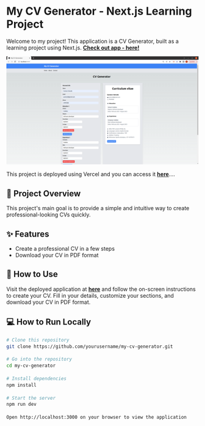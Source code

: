 # My CV Generator - Next.js Learning Project

Welcome to my project! This application is a CV Generator, built as a learning project using Next.js. [**Check out app - here!**](https://my-cv-generator.vercel.app/)

![App preview](public/images/preview.png)

This project is deployed using Vercel and you can access it [**here**](https://my-cv-generator.vercel.app/)....

## 📐 Project Overview

This project's main goal is to provide a simple and intuitive way to create professional-looking CVs quickly. 

## ✨ Features

- Create a professional CV in a few steps
- Download your CV in PDF format


## 🚀 How to Use

Visit the deployed application at [**here**](https://my-cv-generator.vercel.app/) and follow the on-screen instructions to create your CV. Fill in your details, customize your sections, and download your CV in PDF format.

## 💻 How to Run Locally

```bash
# Clone this repository
git clone https://github.com/yourusername/my-cv-generator.git

# Go into the repository
cd my-cv-generator

# Install dependencies
npm install

# Start the server
npm run dev

Open http://localhost:3000 on your browser to view the application